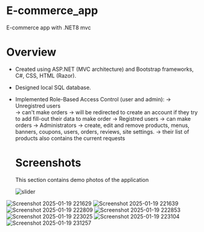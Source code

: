 # E-commerce_app
E-commerce app with .NET8 mvc

# Overview
* Created using ASP.NET (MVC architecture) and Bootstrap frameworks, C#, CSS, HTML (Razor).
* Designed local SQL database.
* Implemented Role-Based Access Control (user and admin):
  -> Unregistred users  
      -> can't make orders
      -> will be redirected to create an account if they try to add fill-out      their data to make order
  -> Registred users
      -> can make orders
  -> Administrators
      -> create, edit and remove products, menus, banners, coupons,    users, orders, reviews, site settings.
      -> their list of products also contains the current requests

  # Screenshots

  This section contains demo photos of the application

  ![slider](https://github.com/user-attachments/assets/2f845ef4-807f-4d06-abd4-97cb7a3dc0cc)

![Screenshot 2025-01-19 221629](https://github.com/user-attachments/assets/1ea5b3cf-b068-4472-b7ee-3e1fe3d285e6)
![Screenshot 2025-01-19 221639](https://github.com/user-attachments/assets/5ae0ec1e-b541-4ccb-8ee6-13f0fdecfd0b)
![Screenshot 2025-01-19 222809](https://github.com/user-attachments/assets/24f08a6a-26c4-482e-b452-bc96d6f7d2d9)
![Screenshot 2025-01-19 222853](https://github.com/user-attachments/assets/63375666-9183-4910-8e2d-f72988964e3a)
![Screenshot 2025-01-19 223025](https://github.com/user-attachments/assets/2dd048e2-4ffb-4b7a-a2bc-1e5d33c6eb76)
![Screenshot 2025-01-19 223104](https://github.com/user-attachments/assets/4615d041-78fc-4f12-aa35-3696cae00831)
![Screenshot 2025-01-19 231257](https://github.com/user-attachments/assets/5c7d9bff-b21e-4c55-99b7-b462e483f7e3)



